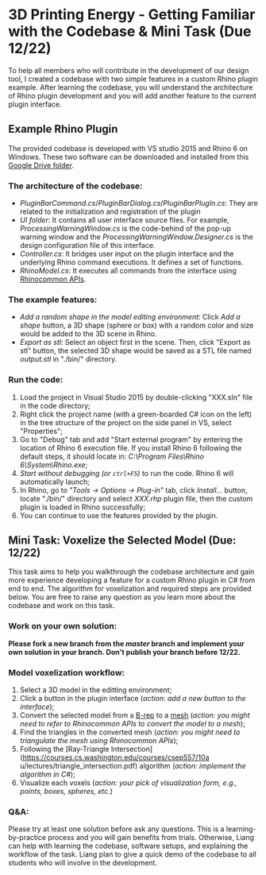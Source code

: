 # 3D Printing Energy - Getting Familiar with the Codebase & Mini Task (Due 12/22)

To help all members who will contribute in the development of our design tool, I created a codebase with two simple features in a custom Rhino plugin example. After learning the codebase, you will understand the architecture of Rhino plugin development and you will add another feature to the current plugin interface.

## Example Rhino Plugin 

The provided codebase is developed with VS studio 2015 and Rhino 6 on Windows. These two software can be downloaded and installed from this [Google Drive folder](https://drive.google.com/drive/folders/1wYBMWHzkhhNNpjThSnpCZC947AjmC39U?usp=sharing).

### The architecture of the codebase:
- *PluginBarCommand.cs*/*PluginBarDialog.cs*/*PluginBarPlugIn.cs*: They are related to the initialization and registration of the plugin
- *UI folder*: It contains all user interface source files. For example, *ProcessingWarningWindow.cs* is the code-behind of the pop-up warning window and the *ProcessingWarningWindow.Designer.cs* is the design configuration file of this interface.
- *Controller.cs*: It bridges user input on the plugin interface and the underlying Rhino command executions. It defines a set of functions.
- *RhinoModel.cs*: It executes all commands from the interface using [Rhinocommon APIs](https://developer.rhino3d.com/guides/#rhinocommon).

### The example features:
- *Add a random shape in the model editing environment*: Click *Add a shape* button, a 3D shape (sphere or box) with a random color and size would be added to the 3D scene in Rhino.
- *Export as stl*: Select an object first in the scene. Then, click "Export as stl" button, the selected 3D shape would be saved as a STL file named *output.stl* in "./bin/" directory.

### Run the code:
1. Load the project in Visual Studio 2015 by double-clicking "XXX.sln" file in the code directory;
2. Right click the project name (with a green-boarded C# icon on the left) in the tree structure of the project on the side panel in VS, select "Properties";
3. Go to "Debug" tab and add "Start external program" by entering the location of Rhino 6 execution file. If you install Rhino 6 following the default steps, it should locate in: *C:\Program Files\Rhino 6\System\Rhino.exe*;
4. *Start without debugging (or `ctrl+F5`)* to run the code. Rhino 6 will automatically launch;
5. In Rhino, go to *"Tools -> Options -> Plug-in"* tab, click *Install...* button, locate "./bin/" directory and select *XXX.rhp* plugin file, then the custom plugin is loaded in Rhino successfully;
6. You can continue to use the features provided by the plugin.

## Mini Task: Voxelize the Selected Model (Due: 12/22)

This task aims to help you walkthrough the codebase architecture and gain more experience developing a feature for a custom Rhino plugin in C# from end to end. The algorithm for voxelization and required steps are provided below. You are free to raise any question as you learn more about the codebase and work on this task.

### Work on your own solution:
**Please fork a new branch from the *master* branch and implement your own solution in your branch. Don't publish your branch before 12/22.**

### Model voxelization workflow:
1. Select a 3D model in the editting environment;
2. Click a button in the plugin interface (*action: add a new button to the interface*);
3. Convert the selected model from a [B-rep](https://en.wikipedia.org/wiki/Boundary_representation) to a [mesh](https://en.wikipedia.org/wiki/Mesh) (*action: you might need to refer to Rhinocommon APIs to convert the model to a mesh*);
4. Find the triangles in the converted mesh (*action: you might need to triangulate the mesh using Rhinocommon APIs*);
5. Following the [Ray-Triangle Intersection](https://courses.cs.washington.edu/courses/csep557/10a
u/lectures/triangle_intersection.pdf) algorithm (*action: implement the algorithm in C#*);
6. Visualize each voxels (*action: your pick of visualization form, e.g., points, boxes, spheres, etc.*)

### Q&A:
Please try at least one solution before ask any questions. This is a learning-by-practice process and you will gain benefits from trials. Otherwise, Liang can help with learning the codebase, software setups, and explaining the workflow of the task. Liang plan to give a quick demo of the codebase to all students who will involve in the development.
